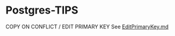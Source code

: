 # Postgres-TIPS
COPY ON CONFLICT / EDIT PRIMARY KEY See [EditPrimaryKey.md](https://github.com/neetshonen/Postgres-TIPS/blob/main/EditPrimaryKey.md)
